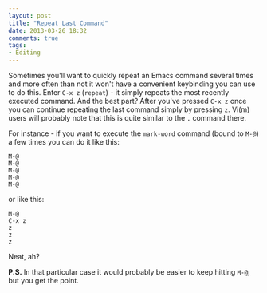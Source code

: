 ```yaml
---
layout: post
title: "Repeat Last Command"
date: 2013-03-26 18:32
comments: true
tags:
- Editing
---
```


Sometimes you'll want to quickly repeat an Emacs command several times and
more often than not it won't have a convenient keybinding you can use to
do this. Enter `C-x z` (`repeat`) - it simply repeats the most
recently executed command. And the best part? After you've pressed
`C-x z` once you can continue repeating the last command simply by
pressing `z`. Vi(m) users will probably note that this is quite similar
to the `.` command there.

For instance - if you want to execute the `mark-word` command
(bound to `M-@`) a few times you can do it like this:

```
M-@
M-@
M-@
M-@
M-@
```

or like this:

```
M-@
C-x z
z
z
z
```

Neat, ah?

**P.S.** In that particular case it would probably be easier to keep
hitting `M-@`, but you get the point.
